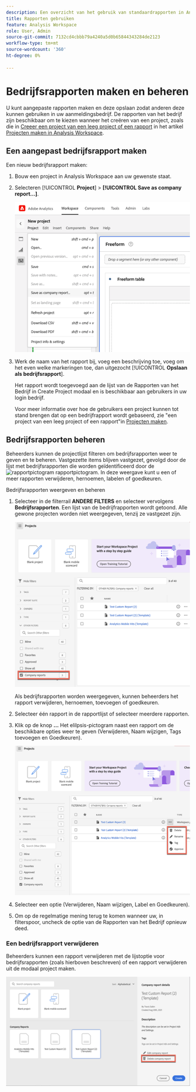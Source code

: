 ```yaml
---
description: Een overzicht van het gebruik van standaardrapporten in Analysis Workspace.
title: Rapporten gebruiken
feature: Analysis Workspace
role: User, Admin
source-git-commit: 7132cd4cbbb79a4240a5d0b65844343284de2123
workflow-type: tm+mt
source-wordcount: '360'
ht-degree: 0%

---
```


# Bedrijfsrapporten maken en beheren

U kunt aangepaste rapporten maken en deze opslaan zodat anderen deze kunnen gebruiken in uw aanmeldingsbedrijf. De rapporten van het bedrijf zijn beschikbaar om te kiezen wanneer het creëren van een project, zoals die in [Creeer een project van een leeg project of een rapport](/help/analyze/analysis-workspace/build-workspace-project/create-projects.md#create-a-project-from-a-blank-project-or-a-report) in het artikel [Projecten maken in Analysis Workspace](/help/analyze/analysis-workspace/build-workspace-project/create-projects.md).

## Een aangepast bedrijfsrapport maken

Een nieuw bedrijfsrapport maken:

1. Bouw een project in Analysis Workspace aan uw gewenste staat.
1. Selecteren [!UICONTROL **Project**] > **[!UICONTROL Save as company report…]**.

   ![Bedrijfsrapport](assets/company-report.png)

1. Werk de naam van het rapport bij, voeg een beschrijving toe, voeg om het even welke markeringen toe, dan uitgezocht [!UICONTROL **Opslaan als bedrijfsrapport**].

   Het rapport wordt toegevoegd aan de lijst van de Rapporten van het Bedrijf in Create Project modaal en is beschikbaar aan gebruikers in uw login bedrijf.

   Voor meer informatie over hoe de gebruikers een project kunnen tot stand brengen dat op een bedrijfrapport wordt gebaseerd, zie &quot;een project van een leeg project of een rapport&quot;in [Projecten maken](/help/analyze/analysis-workspace/build-workspace-project/create-projects.md).

## Bedrijfsrapporten beheren

Beheerders kunnen de projectlijst filteren om bedrijfsrapporten weer te geven en te beheren. Vastgezette items blijven vastgezet, gevolgd door de lijst met bedrijfsrapporten die worden geïdentificeerd door de ![rapportpictogram](https://spectrum.adobe.com/static/icons/workflow_18/Smock_FileTemplate_18_N.svg) rapportpictogram. In deze weergave kunt u een of meer rapporten verwijderen, hernoemen, labelen of goedkeuren.

Bedrijfsrapporten weergeven en beheren

1. Selecteer in de filterrail **ANDERE FILTERS** en selecteer vervolgens **Bedrijfsrapporten**.
Een lijst van de bedrijfrapporten wordt getoond. Alle gewone projecten worden niet weergegeven, tenzij ze vastgezet zijn.

   ![Bedrijfsrapportfilters weergeven](assets/company-reports-filter.png)

   Als bedrijfsrapporten worden weergegeven, kunnen beheerders het rapport verwijderen, hernoemen, toevoegen of goedkeuren.

1. Selecteer één rapport in de rapportlijst of selecteer meerdere rapporten.

1. Klik op de knop **...** Het elilpsis-pictogram naast een rapport om de beschikbare opties weer te geven (Verwijderen, Naam wijzigen, Tags toevoegen en Goedkeuren).

   ![Handelingen in bedrijfsrapporten](assets/company-reports-actions.png)

1. Selecteer een optie (Verwijderen, Naam wijzigen, Label en Goedkeuren).

1. Om op de regelmatige mening terug te komen wanneer uw, in filterspoor, uncheck de optie van de Rapporten van het Bedrijf opnieuw deed.

### Een bedrijfsrapport verwijderen

Beheerders kunnen een rapport verwijderen met de lijstoptie voor bedrijfsrapporten (zoals hierboven beschreven) of een rapport verwijderen uit de modaal project maken.

![Overige filters](assets/delete-fr-create-project-modal.png)